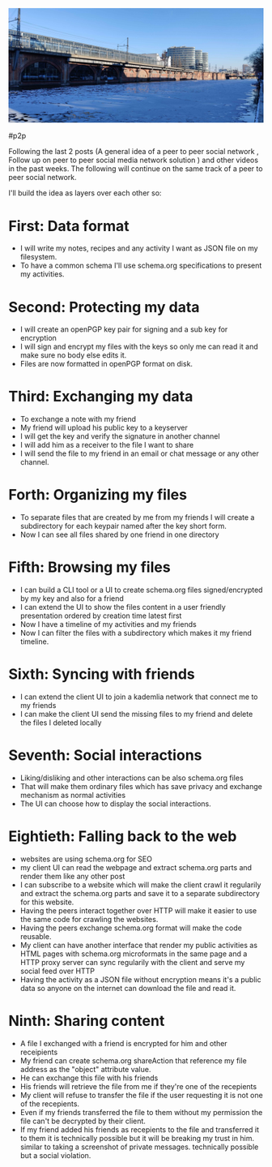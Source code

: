 ![Spree near jannowitzbrücke, Berlin](/public/e420d55f-a60c-4892-8d1f-1c7ec03a2d08.jpg)

#p2p

Following the last 2 posts (A general idea of a peer to peer social network , Follow up on peer to peer social media network solution ) and other videos in the past weeks. The following will continue on the same track of a peer to peer social network.

I'll build the idea as layers over each other so:

# First: Data format

- I will write my notes, recipes and any activity I want as JSON file on my filesystem.
- To have a common schema I'll use schema.org specifications to present my activities.

# Second: Protecting my data

- I will create an openPGP key pair for signing and a sub key for encryption
- I will sign and encrypt my files with the keys so only me can read it and make sure no body else edits it.
- Files are now formatted in openPGP format on disk.

# Third: Exchanging my data

- To exchange a note with my friend
- My friend will upload his public key to a keyserver
- I will get the key and verify the signature in another channel
- I will add him as a receiver to the file I want to share
- I will send the file to my friend in an email or chat message or any other channel.

# Forth: Organizing my files

- To separate files that are created by me from my friends I will create a subdirectory for each keypair named after the key short form.
- Now I can see all files shared by one friend in one directory

# Fifth: Browsing my files

- I can build a CLI tool or a UI to create schema.org files signed/encrypted by my key and also for a friend
- I can extend the UI to show the files content in a user friendly presentation ordered by creation time latest first
- Now I have a timeline of my activities and my friends
- Now I can filter the files with a subdirectory which makes it my friend timeline.

# Sixth: Syncing with friends

- I can extend the client UI to join a kademlia network that connect me to my friends
- I can make the client UI send the missing files to my friend and delete the files I deleted locally

# Seventh: Social interactions

- Liking/disliking and other interactions can be also schema.org files
- That will make them ordinary files which has save privacy and exchange mechanism as normal activities
- The UI can choose how to display the social interactions.

# Eightieth: Falling back to the web

- websites are using schema.org for SEO
- my client UI can read the webpage and extract schema.org parts and render them like any other post
- I can subscribe to a website which will make the client crawl it regularily and extract the schema.org parts and save it to a separate subdirectory for this website.
- Having the peers interact together over HTTP will make it easier to use the same code for crawling the websites.
- Having the peers exchange schema.org format will make the code reusable.
- My client can have another interface that render my public activities as HTML pages with schema.org microformats in the same page and a HTTP proxy server can sync regularily with the client and serve my social feed over HTTP
- Having the activity as a JSON file without encryption means it's a public data so anyone on the internet can download the file and read it.

# Ninth: Sharing content

- A file I exchanged with a friend is encrypted for him and other receipients
- My friend can create schema.org shareAction that reference my file address as the "object" attribute value.
- He can exchange this file with his friends
- His friends will retrieve the file from me if they're one of the recepients
- My client will refuse to transfer the file if the user requesting it is not one of the recepients.
- Even if my friends transferred the file to them without my permission the file can't be decrypted by their client.
- If my friend added his friends as recepients to the file and transferred it to them it is technically possible but it will be breaking my trust in him. similar to taking a screenshot of private messages. technically possible but a social violation.
